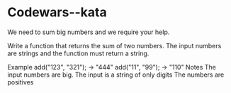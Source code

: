 # Codewars--kata


We need to sum big numbers and we require your help.

Write a function that returns the sum of two numbers. The input numbers are strings and the function must return a string.

Example
add("123", "321"); -> "444"
add("11", "99");   -> "110"
Notes
The input numbers are big.
The input is a string of only digits
The numbers are positives
